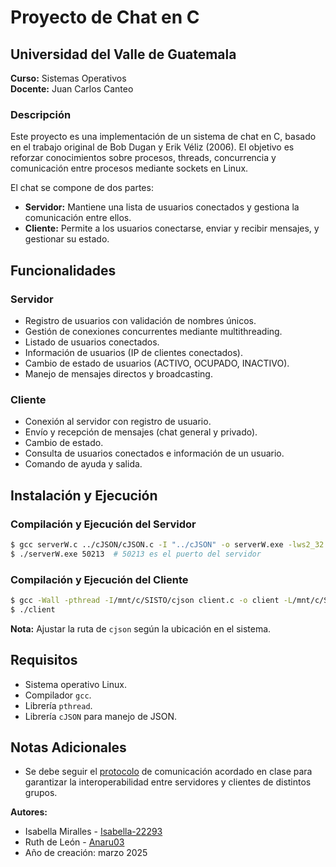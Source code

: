 # Proyecto de Chat en C

## Universidad del Valle de Guatemala  
**Curso:** Sistemas Operativos  
**Docente:** Juan Carlos Canteo  

### Descripción
Este proyecto es una implementación de un sistema de chat en C, basado en el trabajo original de Bob Dugan y Erik Véliz (2006). El objetivo es reforzar conocimientos sobre procesos, threads, concurrencia y comunicación entre procesos mediante sockets en Linux.

El chat se compone de dos partes:
- **Servidor:** Mantiene una lista de usuarios conectados y gestiona la comunicación entre ellos.
- **Cliente:** Permite a los usuarios conectarse, enviar y recibir mensajes, y gestionar su estado.

## Funcionalidades
### Servidor
- Registro de usuarios con validación de nombres únicos.
- Gestión de conexiones concurrentes mediante multithreading.
- Listado de usuarios conectados.
- Información de usuarios (IP de clientes conectados).
- Cambio de estado de usuarios (ACTIVO, OCUPADO, INACTIVO).
- Manejo de mensajes directos y broadcasting.

### Cliente
- Conexión al servidor con registro de usuario.
- Envío y recepción de mensajes (chat general y privado).
- Cambio de estado.
- Consulta de usuarios conectados e información de un usuario.
- Comando de ayuda y salida.

## Instalación y Ejecución

### Compilación y Ejecución del Servidor
```sh
$ gcc serverW.c ../cJSON/cJSON.c -I "../cJSON" -o serverW.exe -lws2_32
$ ./serverW.exe 50213  # 50213 es el puerto del servidor
```

### Compilación y Ejecución del Cliente
```sh
$ gcc -Wall -pthread -I/mnt/c/SISTO/cjson client.c -o client -L/mnt/c/SISTO/cjson -lcjson
$ ./client
```
**Nota:** Ajustar la ruta de `cjson` según la ubicación en el sistema.

## Requisitos
- Sistema operativo Linux.
- Compilador `gcc`.
- Librería `pthread`.
- Librería `cJSON` para manejo de JSON.


## Notas Adicionales
- Se debe seguir el [protocolo](https://drive.google.com/file/d/1enn02xiu3lMSY2CubSH6e8PHvrm3cz4-/view?usp=sharing) de comunicación acordado en clase para garantizar la interoperabilidad entre servidores y clientes de distintos grupos.

**Autores:** 
- Isabella Miralles - [Isabella-22293](https://github.com/Isabella-22293) 
- Ruth de León - [Anaru03](https://github.com/Anaru03) 
- Año de creación: marzo 2025
